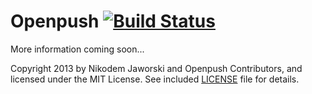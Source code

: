 # Openpush [![Build Status](https://travis-ci.org/medokin/openpush.png?branch=master)](https://travis-ci.org/medokin/openpush)

More information coming soon...


Copyright 2013 by Nikodem Jaworski and Openpush Contributors, and licensed under the MIT License. See included
[LICENSE](/medokin/openpush/blob/master/LICENSE) file for details.
